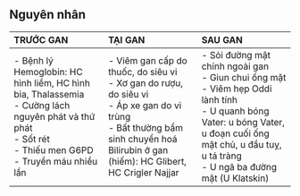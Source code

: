 ## Nguyên nhân
| TRƯỚC GAN                                                                                                                                                                                                    | TẠI GAN                                                                                                                                                                                                                  | SAU GAN                                                                                                                                                                                                                                                            |
|:--------------------------------------------------------------------------------------------------------------------------------------------------------------------------------------------------------------|:--------------------------------------------------------------------------------------------------------------------------------------------------------------------------------------------------------------------------|:-------------------------------------------------------------------------------------------------------------------------------------------------------------------------------------------------------------------------------------------------------------------|
| - Bệnh lý Hemoglobin: HC hình liềm, HC hình bia, Thalassemia<div>- Cường lách nguyên phát và thứ phát</div><div>- Sốt rét</div><div>- Thiếu men G6PD</div><div>- Truyền máu nhiều lần</div> | - Viêm gan cấp do thuốc, do siêu vi<div>- Xơ gan do rượu, do siêu vi</div><div>- Áp xe gan do vi trùng</div><div>- Bất thường bẩm sinh chuyển hoá Bilirubin ở gan (hiếm): HC Glibert, HC Crigler Najjar</div> | - Sỏi đường mật chính ngoài gan<div>- Giun chui ống mật</div><div>- Viêm hẹp Oddi lành tính</div><div>- U quanh bóng Vater: u bóng Vater, u đoạn cuối ống mật chủ, u đầu tuỵ, u tá tràng</div><div>- U ngã ba đường mật (U Klatskin)</div> |  
